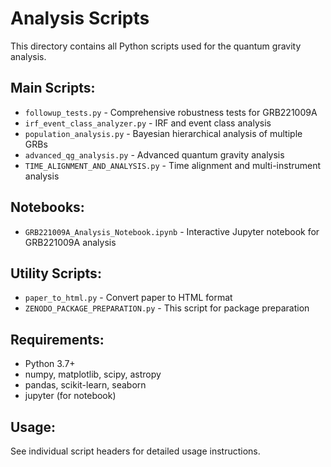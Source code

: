 # Analysis Scripts

This directory contains all Python scripts used for the quantum gravity analysis.

## Main Scripts:

- `followup_tests.py` - Comprehensive robustness tests for GRB221009A
- `irf_event_class_analyzer.py` - IRF and event class analysis
- `population_analysis.py` - Bayesian hierarchical analysis of multiple GRBs
- `advanced_qg_analysis.py` - Advanced quantum gravity analysis
- `TIME_ALIGNMENT_AND_ANALYSIS.py` - Time alignment and multi-instrument analysis

## Notebooks:

- `GRB221009A_Analysis_Notebook.ipynb` - Interactive Jupyter notebook for GRB221009A analysis

## Utility Scripts:

- `paper_to_html.py` - Convert paper to HTML format
- `ZENODO_PACKAGE_PREPARATION.py` - This script for package preparation

## Requirements:

- Python 3.7+
- numpy, matplotlib, scipy, astropy
- pandas, scikit-learn, seaborn
- jupyter (for notebook)

## Usage:

See individual script headers for detailed usage instructions.
